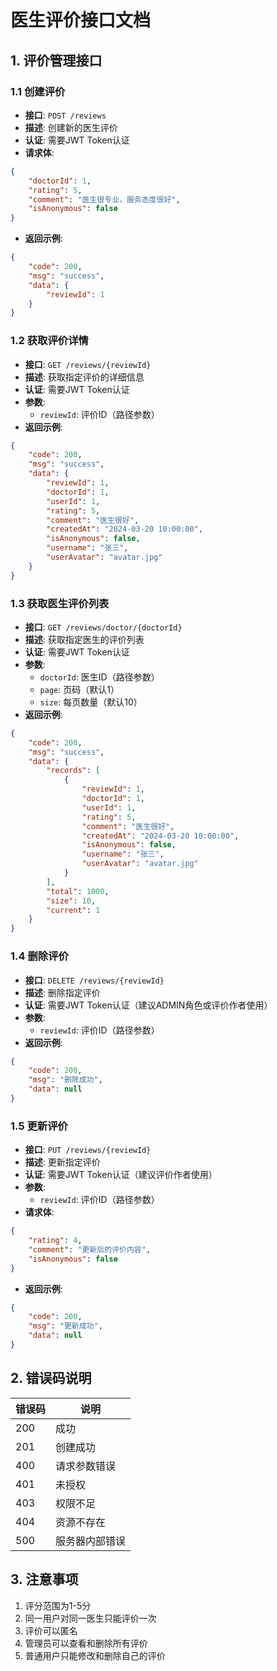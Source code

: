 # 医生评价接口文档

## 1. 评价管理接口

### 1.1 创建评价
- **接口**: `POST /reviews`
- **描述**: 创建新的医生评价
- **认证**: 需要JWT Token认证
- **请求体**:
```json
{
    "doctorId": 1,
    "rating": 5,
    "comment": "医生很专业，服务态度很好",
    "isAnonymous": false
}
```
- **返回示例**:
```json
{
    "code": 200,
    "msg": "success",
    "data": {
        "reviewId": 1
    }
}
```

### 1.2 获取评价详情
- **接口**: `GET /reviews/{reviewId}`
- **描述**: 获取指定评价的详细信息
- **认证**: 需要JWT Token认证
- **参数**:
  - `reviewId`: 评价ID（路径参数）
- **返回示例**:
```json
{
    "code": 200,
    "msg": "success",
    "data": {
        "reviewId": 1,
        "doctorId": 1,
        "userId": 1,
        "rating": 5,
        "comment": "医生很好",
        "createdAt": "2024-03-20 10:00:00",
        "isAnonymous": false,
        "username": "张三",
        "userAvatar": "avatar.jpg"
    }
}
```

### 1.3 获取医生评价列表
- **接口**: `GET /reviews/doctor/{doctorId}`
- **描述**: 获取指定医生的评价列表
- **认证**: 需要JWT Token认证
- **参数**:
  - `doctorId`: 医生ID（路径参数）
  - `page`: 页码（默认1）
  - `size`: 每页数量（默认10）
- **返回示例**:
```json
{
    "code": 200,
    "msg": "success",
    "data": {
        "records": [
            {
                "reviewId": 1,
                "doctorId": 1,
                "userId": 1,
                "rating": 5,
                "comment": "医生很好",
                "createdAt": "2024-03-20 10:00:00",
                "isAnonymous": false,
                "username": "张三",
                "userAvatar": "avatar.jpg"
            }
        ],
        "total": 1000,
        "size": 10,
        "current": 1
    }
}
```

### 1.4 删除评价
- **接口**: `DELETE /reviews/{reviewId}`
- **描述**: 删除指定评价
- **认证**: 需要JWT Token认证（建议ADMIN角色或评价作者使用）
- **参数**:
  - `reviewId`: 评价ID（路径参数）
- **返回示例**:
```json
{
    "code": 200,
    "msg": "删除成功",
    "data": null
}
```

### 1.5 更新评价
- **接口**: `PUT /reviews/{reviewId}`
- **描述**: 更新指定评价
- **认证**: 需要JWT Token认证（建议评价作者使用）
- **参数**:
  - `reviewId`: 评价ID（路径参数）
- **请求体**:
```json
{
    "rating": 4,
    "comment": "更新后的评价内容",
    "isAnonymous": false
}
```
- **返回示例**:
```json
{
    "code": 200,
    "msg": "更新成功",
    "data": null
}
```

## 2. 错误码说明

| 错误码 | 说明 |
|--------|------|
| 200 | 成功 |
| 201 | 创建成功 |
| 400 | 请求参数错误 |
| 401 | 未授权 |
| 403 | 权限不足 |
| 404 | 资源不存在 |
| 500 | 服务器内部错误 |

## 3. 注意事项

1. 评分范围为1-5分
2. 同一用户对同一医生只能评价一次
3. 评价可以匿名
4. 管理员可以查看和删除所有评价
5. 普通用户只能修改和删除自己的评价 